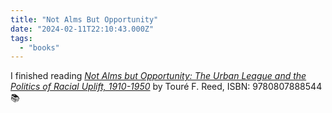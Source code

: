 ```yaml
---
title: "Not Alms But Opportunity"
date: "2024-02-11T22:10:43.000Z"
tags: 
  - "books"
---
```


I finished reading _[Not Alms but Opportunity: The Urban League and the Politics of Racial Uplift, 1910-1950](https://micro.blog/books/9780807888544)_ by Touré F. Reed, ISBN: 9780807888544 📚
